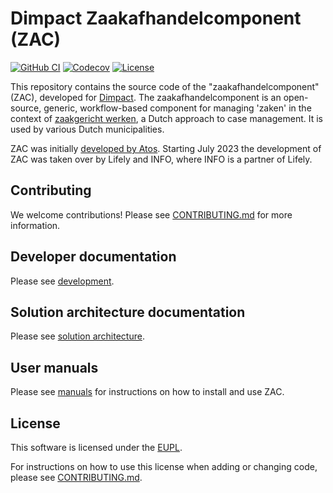 # Dimpact Zaakafhandelcomponent (ZAC)

[![GitHub CI](https://github.com/infonl/dimpact-zaakafhandelcomponent/actions/workflows/build-test-deploy.yml/badge.svg?branch=main)](https://github.com/infonl/dimpact-zaakafhandelcomponent/actions/workflows/build-test-deploy.yml)
[![Codecov](https://codecov.io/gh/infonl/dimpact-zaakafhandelcomponent/branch/main/graph/badge.svg)](https://app.codecov.io/gh/infonl/dimpact-zaakafhandelcomponent/)
[![License](https://img.shields.io/badge/License-EUPL_1.2-blue.svg)](https://opensource.org/license/eupl-1-2/)

This repository contains the source code of the "zaakafhandelcomponent" (ZAC), developed for [Dimpact](https://www.dimpact.nl/).
The zaakafhandelcomponent is an open-source, generic, workflow-based component for managing 'zaken'
in the context of [zaakgericht werken](https://www.noraonline.nl/wiki/Zaakgericht_Werken), a Dutch approach to case management.
It is used by various Dutch municipalities.

ZAC was initially [developed by Atos](https://github.com/NL-AMS-LOCGOV/zaakafhandelcomponent).
Starting July 2023 the development of ZAC was taken over by Lifely and INFO, where INFO is a partner of Lifely.

## Contributing

We welcome contributions! Please see [CONTRIBUTING.md](CONTRIBUTING.md) for more information.

## Developer documentation

Please see [development](docs/development/README.md).

## Solution architecture documentation

Please see [solution architecture](docs/solution-architecture/README.md).

## User manuals

Please see [manuals](docs/manuals/README.md) for instructions on how to install and use ZAC.

## License

This software is licensed under the [EUPL](LICENSE.md).

For instructions on how to use this license when adding or changing code, please see [CONTRIBUTING.md](CONTRIBUTING.md).
